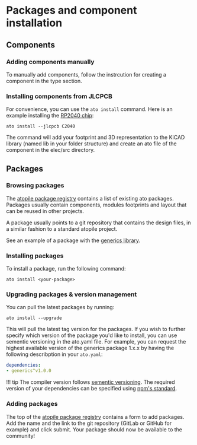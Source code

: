 # Packages and component installation

## Components

### Adding components manually

To manually add components, follow the instrcution for creating a component in the type section.
<!--
TODO: link to the types
-->

### Installing components from JLCPCB

For convenience, you can use the `ato install` command. Here is an example installing the [RP2040 chip](https://www.lcsc.com/product-detail/Microcontroller-Units-MCUs-MPUs-SOCs_Raspberry-Pi-RP2040_C2040.html):

`ato install --jlcpcb C2040`

The command will add your footprint and 3D representation to the KiCAD library (named lib in your folder structure) and create an ato file of the component in the elec/src directory.

## Packages

### Browsing packages

The [atopile package registry](https://packages.atopile.io) contains a list of existing ato packages. Packages usually contain components, modules footprints and layout that can be reused in other projects.

A package usually points to a git repository that contains the design files, in a similar fashion to a standard atopile project.

See an example of a package with the [generics library](https://gitlab.atopile.io/packages/generics).

### Installing packages

To install a package, run the following command:

`ato install <your-package>`

### Upgrading packages & version management

You can pull the latest packages by running:

`ato install --upgrade`

This will pull the latest tag version for the packages. If you wish to further specify which version of the package you'd like to install, you can use sementic versioning in the ato.yaml file. For example, you can request the highest available version of the generics package 1.x.x by having the following describption in your `ato.yaml`:

```yaml
dependencies:
- generics^v1.0.0
```

!!! tip
    The compiler version follows [sementic versioning](https://semver.org). The required version of your dependencies can be specified using [npm's standard](https://docs.npmjs.com/about-semantic-versioning).

### Adding packages

The top of the [atopile package registry](https://packages.atopile.io) contains a form to add packages. Add the name and the link to the git repository (GitLab or GitHub for example) and click submit. Your package should now be available to the community!
